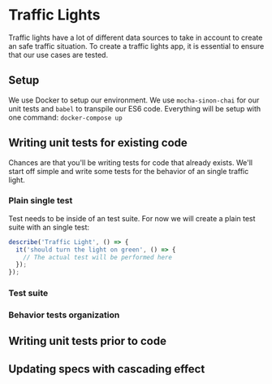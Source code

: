 # Traffic Lights
Traffic lights have a lot of different data sources to take in account to create an safe traffic situation.
To create a traffic lights app, it is essential to ensure that our use cases are tested.

## Setup
We use Docker to setup our environment.
We use `mocha-sinon-chai` for our unit tests and `babel` to transpile our ES6 code.
Everything will be setup with one command: `docker-compose up`

## Writing unit tests for existing code
Chances are that you'll be writing tests for code that already exists.
We'll start off simple and write some tests for the behavior of an single traffic light.

### Plain single test
Test needs to be inside of an test suite. For now we will create a plain test suite with an single test:
```javascript
describe('Traffic Light', () => {
  it('should turn the light on green', () => {
    // The actual test will be performed here
  });
});
```

### Test suite

### Behavior tests organization

## Writing unit tests prior to code

## Updating specs with cascading effect
